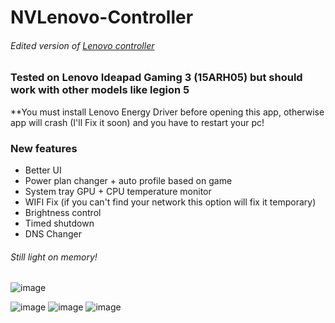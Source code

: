 # NVLenovo-Controller
###### Edited version of [Lenovo controller](https://github.com/ViRb3/LenovoController)

### Tested on Lenovo Ideapad Gaming 3 (15ARH05) but should work with other models like legion 5
**You must install Lenovo Energy Driver before opening this app, otherwise app will crash (I'll Fix it soon) and you have to restart your pc!

### New features 
- Better UI 
- Power plan changer + auto profile based on game
- System tray GPU + CPU temperature monitor
- WIFI Fix (if you can't find your network this option will fix it temporary)
- Brightness control 
- Timed shutdown
- DNS Changer

###### Still light on memory!
![image](https://user-images.githubusercontent.com/22070926/135708481-1b3472fc-2c2e-4ea3-927c-b5eedbdb3ffe.png)


![image](https://user-images.githubusercontent.com/22070926/135708521-230cf72c-77e3-4294-b217-d7264d3db578.png)
![image](https://user-images.githubusercontent.com/22070926/135708700-ab384bba-e146-4f14-a792-4cfe588a26e7.png)
![image](https://user-images.githubusercontent.com/22070926/135708993-484c34b8-bb57-4495-bff5-58632c57e733.png)
